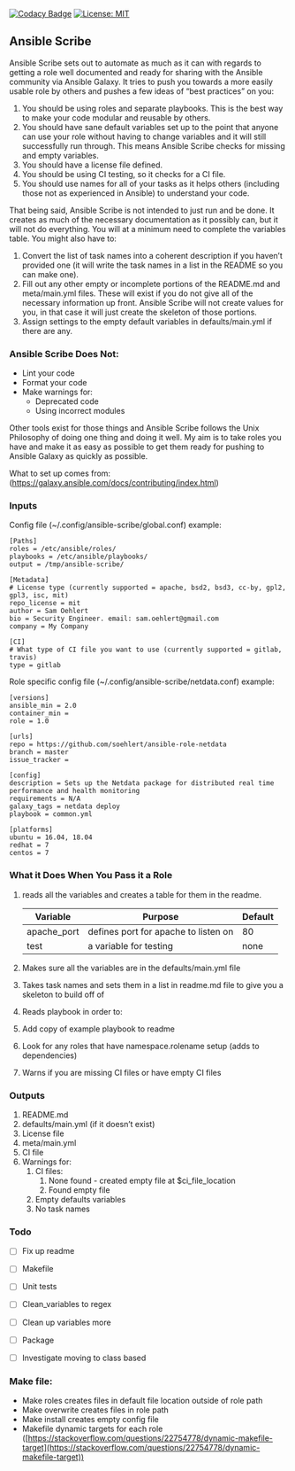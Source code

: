 [![Codacy Badge](https://api.codacy.com/project/badge/Grade/1aee2b5314054ad4a751754fc7500342)](https://www.codacy.com/app/soehlert/ansible-scribe?utm_source=github.com&amp;utm_medium=referral&amp;utm_content=soehlert/ansible-scribe&amp;utm_campaign=Badge_Grade)    [![License: MIT](https://img.shields.io/badge/License-MIT-yellow.svg)](https://opensource.org/licenses/MIT)



## Ansible Scribe

Ansible Scribe sets out to automate as much as it can with regards to getting a role well documented and ready for sharing with the Ansible community via Ansible Galaxy. It tries to push you towards a more easily usable role by others and pushes a few ideas of “best practices” on you:

1. You should be using roles and separate playbooks. This is the best way to make your code modular and reusable by others. 
2. You should have sane default variables set up to the point that anyone can use your role without having to change variables and it will still successfully run through. This means Ansible Scribe checks for missing and empty variables. 
3. You should have a license file defined. 
4. You should be using CI testing, so it checks for a CI file. 
5. You should use names for all of your tasks as it helps others (including those not as experienced in Ansible) to understand your code.

That being said, Ansible Scribe is not intended to just run and be done. It creates as much of the necessary documentation as it possibly can, but it will not do everything. You will at a minimum need to complete the variables table. You might also have to:

1. Convert the list of task names into a coherent description if you haven’t provided one (it will write the task names in a list in the README so you can make one). 
2. Fill out any other empty or incomplete portions of the README.md and meta/main.yml files. These will exist if you do not give all of the necessary information up front. Ansible Scribe will not create values for you, in that case it will just create the skeleton of those portions. 
3. Assign settings to the empty default variables in defaults/main.yml if there are any. 

### Ansible Scribe Does Not:

- Lint your code 
- Format your code 
- Make warnings for: 
  - Deprecated code 
  - Using incorrect modules 

Other tools exist for those things and Ansible Scribe follows the Unix Philosophy of doing one thing and doing it well. My aim is to take roles you have and make it as easy as possible to get them ready for pushing to Ansible Galaxy as quickly as possible.

What to set up comes from: (https://galaxy.ansible.com/docs/contributing/index.html)


### Inputs

Config file (~/.config/ansible-scribe/global.conf) example:

    [Paths]
    roles = /etc/ansible/roles/
    playbooks = /etc/ansible/playbooks/
    output = /tmp/ansible-scribe/

    [Metadata]
    # License type (currently supported = apache, bsd2, bsd3, cc-by, gpl2, gpl3, isc, mit)
    repo_license = mit
    author = Sam Oehlert
    bio = Security Engineer. email: sam.oehlert@gmail.com
    company = My Company

    [CI]
    # What type of CI file you want to use (currently supported = gitlab, travis)
    type = gitlab

Role specific config file (~/.config/ansible-scribe/netdata.conf) example:

    [versions]
    ansible_min = 2.0
    container_min = 
    role = 1.0

    [urls]
    repo = https://github.com/soehlert/ansible-role-netdata
    branch = master
    issue_tracker =

    [config]
    description = Sets up the Netdata package for distributed real time performance and health monitoring
    requirements = N/A
    galaxy_tags = netdata deploy
    playbook = common.yml

    [platforms]
    ubuntu = 16.04, 18.04
    redhat = 7
    centos = 7


### What it Does When You Pass it a Role

1. reads all the variables and creates a table for them in the readme.

    | Variable    | Purpose                              | Default |
    |-------------|--------------------------------------|---------|
    | apache_port | defines port for apache to listen on | 80      |
    | test        | a variable for testing               | none    |

2. Makes sure all the variables are in the defaults/main.yml file 
3. Takes task names and sets them in a list in readme.md file to give you a skeleton to build off of 
4. Reads playbook in order to: 
  1. Add copy of example playbook to readme 
  2. Look for any roles that have namespace.rolename setup (adds to dependencies) 
5. Warns if you are missing CI files or have empty CI files 


### Outputs

1. README.md 
2. defaults/main.yml (if it doesn’t exist)
3. License file
4. meta/main.yml
5. CI file
6. Warnings for:
    1. CI files:
        1. None found - created empty file at $ci_file_location
        2. Found empty file
    2. Empty defaults variables
    3. No task names

### Todo

- [ ] Fix up readme
- [ ] Makefile
- [ ] Unit tests
- [ ] Clean_variables to regex
- [ ] Clean up variables more
- [ ] Package
- [ ] Investigate moving to class based


### Make file:

- Make roles creates files in default file location outside of role path 
- Make overwrite creates files in role path 
- Make install creates empty config file
- Makefile dynamic targets for each role ([https://stackoverflow.com/questions/22754778/dynamic-makefile-target](https://stackoverflow.com/questions/22754778/dynamic-makefile-target)) 
